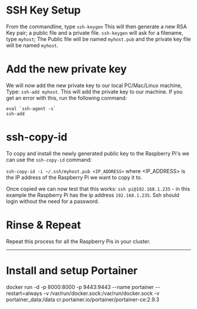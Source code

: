# SSH Key Setup

From the commandline, type
`ssh-keygen`
This will then generate a new RSA Key pair; a public file and a private file. `ssh-keygen` will ask for a filename, type `myhost`; The Public file will be named `myhost.pub` and the private key file will be named `myhost`.

# Add the new private key 
We will now add the new private key to our local PC/Mac/Linux machine, 
Type: `ssh-add myhost`. This will add the private key to our machine. If you get an error with this, run the following command:
```
eval `ssh-agent -s`
ssh-add
```
# ssh-copy-id
To copy and install the newly generated public key to the Raspberry Pi's we can use the `ssh-copy-id` command:

`ssh-copy-id -i ~/.ssh/myhost.pub <IP_ADDRESS>` where <IP_ADDRESS> is the IP address of the Raspberry Pi we want to copy it to.

Once copied we can now test that this works:
`ssh pi@192.168.1.235` - in this example the Raspberry Pi has the ip address `192.168.1.235`. Ssh should login without the need for a password.

# Rinse & Repeat
Repeat this process for all the Raspberry Pis in your cluster.

---

# Install and setup Portainer
docker run -d -p 8000:8000 -p 9443:9443 --name portainer --restart=always -v /var/run/docker.sock:/var/run/docker.sock -v portainer_data:/data cr.portainer.io/portainer/portainer-ce:2.9.3


